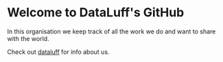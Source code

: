 # Welcome to DataLuff's GitHub

In this organisation we keep track of all the work we do and want to share with the world.

Check out [dataluff](dataluff.com) for info about us.
